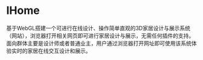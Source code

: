 # IHome
基于WebGL搭建一个可进行在线设计、操作简单直观的3D家居设计与展示系统（网站），浏览器打开相关网页即可进行家居设计与展示，无需任何插件的支持。面向群体主要是设计师或者普通业主，用户通过浏览器打开网址即可使用该系统体验实时的家居在线交互设计和展示。
